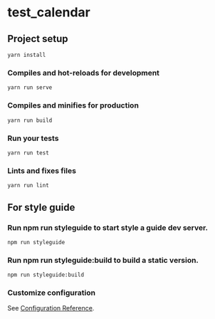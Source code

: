 # test_calendar


## Project setup
```
yarn install
```

### Compiles and hot-reloads for development
```
yarn run serve
```

### Compiles and minifies for production
```
yarn run build
```

### Run your tests
```
yarn run test
```

### Lints and fixes files
```
yarn run lint
```
## For style guide

### Run npm run styleguide to start style a guide dev server.
```
npm run styleguide
```

### Run npm run styleguide:build to build a static version.
```
npm run styleguide:build
```

### Customize configuration
See [Configuration Reference](https://cli.vuejs.org/config/).
